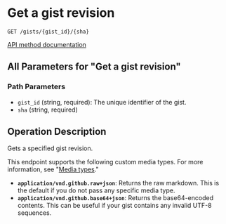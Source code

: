 # Get a gist revision

`GET /gists/{gist_id}/{sha}`

[API method documentation](https://docs.github.com/rest/gists/gists#get-a-gist-revision)

## All Parameters for "Get a gist revision"

### Path Parameters

- `gist_id` (string, required): The unique identifier of the gist.
- `sha` (string, required)

## Operation Description

Gets a specified gist revision.

This endpoint supports the following custom media types. For more information, see "[Media types](https://docs.github.com/rest/using-the-rest-api/getting-started-with-the-rest-api#media-types)."

- **`application/vnd.github.raw+json`**: Returns the raw markdown. This is the default if you do not pass any specific media type.
- **`application/vnd.github.base64+json`**: Returns the base64-encoded contents. This can be useful if your gist contains any invalid UTF-8 sequences.
